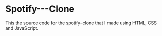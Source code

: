 # Spotify---Clone
This the source code for the spotify-clone that I made using HTML, CSS and JavaScript.
